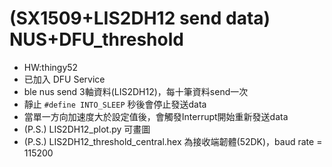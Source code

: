 # (SX1509+LIS2DH12 send data) NUS+DFU_threshold

- HW:thingy52
- 已加入 DFU Service
- ble nus send 3軸資料(LIS2DH12)，每十筆資料send一次
- 靜止 `#define INTO_SLEEP` 秒後會停止發送data
- 當單一方向加速度大於設定值後，會觸發Interrupt開始重新發送data
- (P.S.) LIS2DH12_plot.py 可畫圖
- (P.S.) LIS2DH12_threshold_central.hex 為接收端韌體(52DK)，baud rate = 115200
